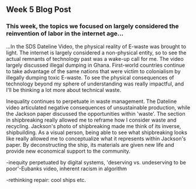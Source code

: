 ## Week 5 Blog Post

### This week, the topics we focused on largely considered the reinvention of labor in the internet age...

...In the SDS Dateline Video, the physical reality of E-waste was brought to light. The internet is largely considered a non-physical entity, so to see the actual remnants of technology past was a wake-up call for me.  The video largely discussed illegal dumping in Ghana. First-world countries continue to take advantage of the same nations that were victim to colonialism by illegally dumping toxic E-waste. To see the physical consequences of technology beyond my sphere of understanding was really impactful, and I'll be thinking a lot more about technical waste.

Inequality continues to perpetuate in waste management. The Dateline video articulated negative consequences of unsustainable production, while the Jackson paper discussed the opportunities within 'waste'. The section in shipbreaking really allowed me to reframe how I consider waste and recycling. Jackson's photo of shipbreaking made me think of its inverse, shipbuilding. As a visual person, being able to see what shipbreaking looks like really allowed me to conceptualize what it represents within Jackson's paper. By deconstructing the ship, its materials are given new life and provide new economical support to the community.


-inequity perpetuated by digital systems, 'deserving vs. undeserving to be poor'-Eubanks video, inherent racism in algorithm

-rethinking repair: cool ships etc.
